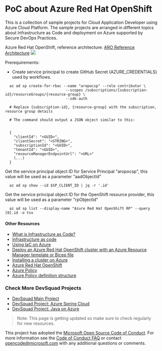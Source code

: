 # PoC about Azure Red Hat OpenShift 

This is a collection of sample projects for Cloud Application Developer using Azure Cloud Platform. The sample projects are arranged in different topics about Infrastructure as Code and deployment on Azure supported by Secure DevOps Practices.

Azure Red Hat OpenShift, reference architecture:
[ARO Reference Architecture](https://docs.microsoft.com/en-us/azure/cloud-adoption-framework/scenarios/app-platform/azure-red-hat-openshift/landing-zone-accelerator)
![](https://docs.microsoft.com/en-us/azure/cloud-adoption-framework/scenarios/app-platform/azure-red-hat-openshift/media/landing-zone-architecture.png)

Prerequirements:
- Create service principal to create GitHub Secret (AZURE_CREDENTIALS) used by workflows.

```shell
  az ad sp create-for-rbac --name "aropocsp" --role contributor \
                            --scopes /subscriptions/{subscription-id}/resourceGroups/{resource-group} \
                            --sdk-auth
                            
  # Replace {subscription-id}, {resource-group} with the subscription, resource group details

  # The command should output a JSON object similar to this:

 
  {
    "clientId": "<GUID>",
    "clientSecret": "<STRING>",
    "subscriptionId": "<GUID>",
    "tenantId": "<GUID>",
    "resourceManagerEndpointUrl": "<URL>"
    (...)
  }
  ```

Get the service principal object ID for Service Principal "aropocsp", this value will be used as a parameter "aadObjectId"
```shell
  az ad sp show --id $SP_CLIENT_ID | jq -r '.id'
  ```

Get the service principal object ID for the OpenShift resource provider, this value will be used as a parameter "rpObjectId"
```shell
  az ad sp list --display-name "Azure Red Hat OpenShift RP" --query [0].id -o tsv
  ```

#### Other Resources
- [What is Infrastructure as Code?](https://docs.microsoft.com/en-us/devops/deliver/what-is-infrastructure-as-code)
- [Infrastructure as code](https://docs.microsoft.com/en-us/dotnet/architecture/cloud-native/infrastructure-as-code)
- [Using IaC on Azure](https://docs.microsoft.com/en-us/devops/deliver/what-is-infrastructure-as-code#using-iac-on-azure)
- [Deploy an Azure Red Hat OpenShift cluster with an Azure Resource Manager template or Bicep file](https://docs.microsoft.com/en-us/azure/openshift/quickstart-openshift-arm-bicep-template?pivots=aro-bicep)
- [Installing a cluster on Azure](https://docs.openshift.com/container-platform/4.9/installing/installing_azure/preparing-to-install-on-azure.html)
- [Azure Red Hat OpenShift](https://docs.microsoft.com/en-us/azure/openshift/intro-openshift)
- [Azure Policy](https://docs.microsoft.com/en-us/azure/governance/policy/overview)
- [Azure Policy definition structure](https://docs.microsoft.com/en-us/azure/governance/policy/concepts/definition-structure)

### Check More DevSquad Projects
* [DevSquad Main Project](https://github.com/microsoft/fast-prototyping)
* [DevSquad Project: Azure Spring Cloud](https://github.com/oaviles/hello_springcloud)
* [DevSquad Project: Java on Azure](https://github.com/oaviles/hello_java)

> Note: This page is getting updated so make sure to check regularly for new resources.

This project has adopted the [Microsoft Open Source Code of Conduct](https://opensource.microsoft.com/codeofconduct/). For more information see the [Code of Conduct FAQ](https://opensource.microsoft.com/codeofconduct/faq/) or contact [opencode@microsoft.com](mailto:opencode@microsoft.com) with any additional questions or comments.
